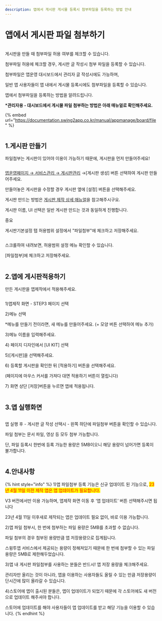```yaml
---
description: 앱에서 게시판 게시물 등록시 첨부파일을 등록하는 방법 안내
---
```


# 앱에서 게시판 파일 첨부하기

<figure><img src="../../../.gitbook/assets/구분선 (6).PNG" alt=""><figcaption></figcaption></figure>

게시판을 만들 때 첨부파일 허용 여부를 체크할 수 있습니다.

첨부파일 허용에 체크할 경우, 게시판 글 작성시 첨부 파일을 등록할 수 있습니다.

첨부파일은 앱운영 대시보드에서 관리자 글 작성시에도 가능하며,

일반 앱 사용자들이 앱 내에서 게시물 등록시에도 첨부파일을 등록할 수 있습니다.

앱에서 첨부파일을 등록하는 방법을 알려드립니다.&#x20;



**\*관리자용 - 대시보드에서 게시물 파일 첨부하는 방법은 아래 매뉴얼로 확인해주세요.**

{% embed url="https://documentation.swing2app.co.kr/manual/appmanage/board/file" %}

<figure><img src="../../../.gitbook/assets/구분선 (6).PNG" alt=""><figcaption></figcaption></figure>

## 1.게시판 만들기

파일첨부는 게시판이 있어야 이용이 가능하기 때문에, 게시판을 먼저 만들어주세요!

<div align="left">

<figure><img src="../../../.gitbook/assets/게시물파일첨부3.png" alt=""><figcaption></figcaption></figure>

</div>

[앱운영페이지 → 서비스관리 → 게시판관리](http://www.swing2app.co.kr/view/board\_edit) →\[게시판 생성] 버튼 선택하여 게시판 만들어주세요.

만들어놓은 게시판을 수정할 경우 게시판 옆에 \[설정] 버튼을 선택해주세요.&#x20;

게시판 만드는 방법은 [게시판  제작 상세 매뉴얼](https://documentation.swing2app.co.kr/manual/appmanage/board/boardeditor)을 참고해주시구요.

게시판 이름, UI 선택은 일반 게시판 만드는 것과 동일하게 진행합니다.



중요

게시판기본설정 탭 허용범위 설정에서 "파일첨부"에 체크하고 저장해주세요.

<div align="left">

<figure><img src="../../../.gitbook/assets/20232318.png" alt=""><figcaption></figcaption></figure>

</div>

스크롤하여 내려보면, 허용범위 설정 메뉴 확인할 수 있습니다.

\[파일첨부]에 체크하고 저장해주세요.

<figure><img src="../../../.gitbook/assets/구분선 (6).PNG" alt=""><figcaption></figcaption></figure>

## 2.앱에 게시판적용하기

만든 게시판을 앱제작에서 적용해주세요.&#x20;

<figure><img src="../../../.gitbook/assets/spaces_msJj00k8mj8AcVpnn9Xs_uploads_UaAVsD8cpZYzGXQPVx48_게시판 (1).webp" alt=""><figcaption></figcaption></figure>

1\)앱제작 화면 - STEP3 페이지 선택

2\)메뉴 선택

\*메뉴를 만들기 전이라면, 새 메뉴를 만들어주세요. (+ 모양 버튼 선택하여 메뉴 추가)

3\)메뉴 이름을 입력해주세요.

4\) 페이지 디자인에서 \[UI KIT] 선택

5\)\[게시판]을 선택해주세요.&#x20;

6\) 등록할 게시판을 확인한 뒤 \[적용하기] 버튼을 선택해주세요.&#x20;

(페이지에 마우스 커서를 가져다 대면 적용하기 버튼이 열립니다)

7\) 화면 상단 \[저장]버튼을 누르면 앱에 적용됩니다.



<figure><img src="../../../.gitbook/assets/구분선 (6).PNG" alt=""><figcaption></figcaption></figure>

## 3.앱 실행화면

<div align="left">

<figure><img src="../../../.gitbook/assets/앱첨부파일8.png" alt=""><figcaption></figcaption></figure>

</div>

앱 실행 후 - 게시판 글 작성 선택시 - 왼쪽 하단에 파일첨부 버튼을 확인할 수 있습니다.

파일 첨부는 문서 파일, 영상 등 모두 첨부 가능합니다.&#x20;

단, 파일 등록시 한번에 등록 가능한 용량은 5MB이오니 해당 용량이 넘어가면 등록이 불가합니다.&#x20;

<figure><img src="../../../.gitbook/assets/구분선 (6).PNG" alt=""><figcaption></figcaption></figure>

## **4.안내사항**

{% hint style="info" %}
1\)앱 파일첨부 등록 기능은 신규 업데이트 된 기능으로, <mark style="color:red;">23년 4월 11일 이전 제작 앱은 앱 업데이트가 필요합니다.</mark>&#x20;

V3 버전에서만 이용 가능하며, 앱제작 화면 이동 후 ‘앱 업데이트’ 버튼 선택해주시면 됩니다

23년 4월 11일 이후새로 제작되는 앱은 업데이트 필요 없이, 바로 이용 가능합니다.&#x20;



2\)앱 파일 첨부시, 한 번에 첨부하는 파일 용량은 5MB를 초과할 수 없습니다.

파일 첨부의 경우 첨부된 용량만큼 앱 저장용량으로 집계됩니다.

스윙투앱 서비스에서 제공되는 용량이 정해져있기 때문에 한 번에 첨부할 수 있는 파일 용량은 5MB로 제한해두었습니다.



3\)앱 내 게시판 파일첨부를 사용하는 분들은 반드시! 앱 저장 용량을 체크해주세요.

관리자만 올리는 것이 아니라, 앱을 이용하는 사용자들도 올릴 수 있는 만큼 저장용량이 단시간에 많이 올라갈 수 있습니다.&#x20;



4\)스토어에 앱이 출시된 분들은, 앱이 업데이트가 되었기 때문에 각 스토어에도 새 버전으로 업데이트 해주셔야 합니다.

스토어에 업데이트를 해야 사용자들이 앱 업데이트를 받고 해당 기능을 이용할 수 있습니다.&#x20;
{% endhint %}



